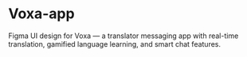 # Voxa-app
Figma UI design for Voxa — a translator messaging app with real-time translation, gamified language learning, and smart chat features.
